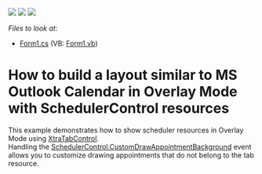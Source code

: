 <!-- default badges list -->
![](https://img.shields.io/endpoint?url=https://codecentral.devexpress.com/api/v1/VersionRange/128633931/14.1.7%2B)
[![](https://img.shields.io/badge/Open_in_DevExpress_Support_Center-FF7200?style=flat-square&logo=DevExpress&logoColor=white)](https://supportcenter.devexpress.com/ticket/details/T191172)
[![](https://img.shields.io/badge/📖_How_to_use_DevExpress_Examples-e9f6fc?style=flat-square)](https://docs.devexpress.com/GeneralInformation/403183)
<!-- default badges end -->
<!-- default file list -->
*Files to look at*:

* [Form1.cs](./CS/SchedulerOverlay/Form1.cs) (VB: [Form1.vb](./VB/SchedulerOverlay/Form1.vb))
<!-- default file list end -->
# How to build a layout similar to MS Outlook Calendar in Overlay Mode with SchedulerControl resources


<p>This example demonstrates how to show scheduler resources in Overlay Mode using <a href="https://documentation.devexpress.com/#WindowsForms/clsDevExpressXtraTabXtraTabControltopic">XtraTabControl</a>.<br />Handling the <a href="https://documentation.devexpress.com/#WindowsForms/DevExpressXtraSchedulerSchedulerControl_CustomDrawAppointmentBackgroundtopic">SchedulerControl.CustomDrawAppointmentBackground</a> event allows you to customize drawing appointments that do not belong to the tab resource. </p>

<br/>


